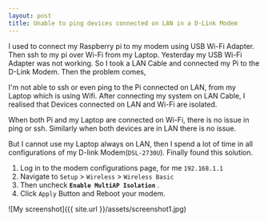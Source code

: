 ```yaml
---
layout: post
title: Unable to ping devices connected on LAN in a D-Link Modem
---
```



I used to connect my Raspberry pi to my modem using USB Wi-Fi Adapter. Then ssh to my pi over Wi-Fi from my Laptop. Yesterday my USB Wi-Fi Adapter was not working. So I took a LAN Cable and connected my Pi to the D-Link Modem.
 Then the problem comes, 

 I'm not able to ssh or even ping to the Pi connected on LAN, from my Laptop which is using Wifi. After connecting my system on LAN Cable, I realised that Devices connected on LAN and Wi-Fi are isolated.

When both Pi and my Laptop are connected on Wi-Fi, there is no issue in ping or ssh. Similarly when both devices are in LAN there is no issue.

But I cannot use my Laptop always on LAN, then I spend a lot of time in all configurations of my D-link Modem(`DSL-2730U`). Finally found this solution.

1. Log in to the modem configurations page, for me `192.168.1.1`
2. Navigate to `Setup` > `Wireless` > `Wireless Basic`
3. Then uncheck **`Enable MultiAP Isolation`** .
4. Click `Apply` Button and Reboot your modem.

![My screenshot]({{ site.url }}/assets/screenshot1.jpg)

